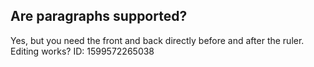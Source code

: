 


Are paragraphs
supported?
-------
Yes, but you need the front and back
directly before and after the ruler. Editing works?
ID: 1599572265038
